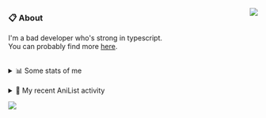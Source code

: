 <a href="https://discord.com/users/338718840873811979"><img align="right" src="https://lanyard-profile-readme.vercel.app/api/338718840873811979?bg=00000000" /></a>

### 📋 About

I'm a bad developer who's strong in typescript. \
You can probably find more [here](https://pxseu.com/about).
<!--
### 🦊Fox

![](https://pxseu.loves.moe/2ELJv3at3.gif)

### 📱 Contact

[🌐 website](https://www.pxseu.com) \
[📧 email](mailto:contact.pxseu@gmail.com)
-->

<br />

<details>
  <summary>📊 Some stats of me</summary>
  
![My github stats!](https://github-readme-stats.vercel.app/api?username=pxseu&show_icons=true&custom_title=My%20Github%20Stats:&line_height=33&include_all_commits=true&bg_color=00000000&title_color=00CCAA&text_color=dddddd&hide_border=true&hide_title=true) \
![My top langauges](https://github-readme-stats.vercel.app/api/top-langs?username=pxseu&show_icons=true&layout=compact&card_width=645&bg_color=00000000&title_color=00CCAA&text_color=dddddd&hide_border=true&hide_title=true) 
</details>

<br />

<details>
  <summary>🌸 My recent AniList activity</summary>
  
<!-- ANILIST_ACTIVITY:start -->

-   📺 Watched episode 10 of [Miss Kobayashi's Dragon Maid S](https://anilist.co/anime/107717) (19:24, 11 September 2021)
-   📺 Watched episode 10 of [The Detective Is Already Dead](https://anilist.co/anime/128712) (17:29, 05 September 2021)
-   📺 Watched episode 22 of [Tokyo Revengers](https://anilist.co/anime/120120) (21:51, 04 September 2021)
-   📺 Watched episode 5 of [The Great Jahy Will Not Be Defeated!](https://anilist.co/anime/132456) (21:50, 04 September 2021)
-   📖 Read chapter 35 of [My Dress-Up Darling](https://anilist.co/manga/101583) (12:23, 02 September 2021)

<!-- ANILIST_ACTIVITY:end -->
</details>



![](https://komarev.com/ghpvc/?username=pxseu&color=ff69b4)


